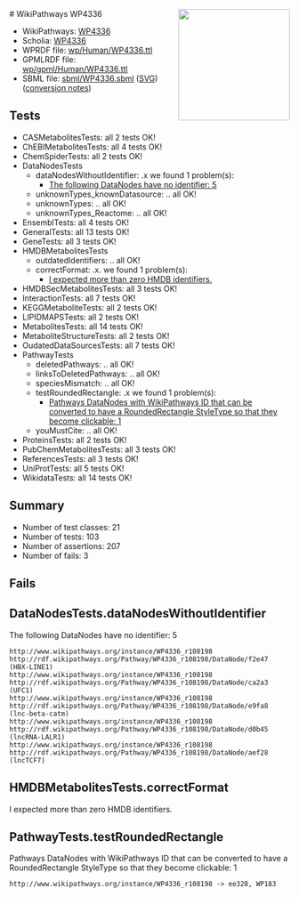 <img style="float: right; width: 200px" src="../logo.png" />
# WikiPathways WP4336

* WikiPathways: [WP4336](https://identifiers.org/wikipathways:WP4336)
* Scholia: [WP4336](https://scholia.toolforge.org/wikipathways/WP4336)
* WPRDF file: [wp/Human/WP4336.ttl](../wp/Human/WP4336.ttl)
* GPMLRDF file: [wp/gpml/Human/WP4336.ttl](../wp/gpml/Human/WP4336.ttl)
* SBML file: [sbml/WP4336.sbml](../sbml/WP4336.sbml) ([SVG](../sbml/WP4336.svg)) ([conversion notes](../sbml/WP4336.txt))

## Tests
* CASMetabolitesTests: all 2 tests OK!
* ChEBIMetabolitesTests: all 4 tests OK!
* ChemSpiderTests: all 2 tests OK!
* DataNodesTests
    * dataNodesWithoutIdentifier: .x we found 1 problem(s):
        * [The following DataNodes have no identifier: 5](#d2d32fa4)
    * unknownTypes_knownDatasource: .. all OK!
    * unknownTypes: .. all OK!
    * unknownTypes_Reactome: .. all OK!
* EnsemblTests: all 4 tests OK!
* GeneralTests: all 13 tests OK!
* GeneTests: all 3 tests OK!
* HMDBMetabolitesTests
    * outdatedIdentifiers: .. all OK!
    * correctFormat: .x. we found 1 problem(s):
        * [I expected more than zero HMDB identifiers.](#ad154c1e)
* HMDBSecMetabolitesTests: all 3 tests OK!
* InteractionTests: all 7 tests OK!
* KEGGMetaboliteTests: all 2 tests OK!
* LIPIDMAPSTests: all 2 tests OK!
* MetabolitesTests: all 14 tests OK!
* MetaboliteStructureTests: all 2 tests OK!
* OudatedDataSourcesTests: all 7 tests OK!
* PathwayTests
    * deletedPathways: .. all OK!
    * linksToDeletedPathways: .. all OK!
    * speciesMismatch: .. all OK!
    * testRoundedRectangle: .x we found 1 problem(s):
        * [Pathways DataNodes with WikiPathways ID that can be converted to have a RoundedRectangle StyleType so that they become clickable: 1](#9fbad3cb)
    * youMustCite: .. all OK!
* ProteinsTests: all 2 tests OK!
* PubChemMetabolitesTests: all 3 tests OK!
* ReferencesTests: all 3 tests OK!
* UniProtTests: all 5 tests OK!
* WikidataTests: all 14 tests OK!


## Summary

* Number of test classes: 21
* Number of tests: 103
* Number of assertions: 207
* Number of fails: 3

## Fails

<a name="d2d32fa4" />

## DataNodesTests.dataNodesWithoutIdentifier

The following DataNodes have no identifier: 5
```
http://www.wikipathways.org/instance/WP4336_r108198 http://rdf.wikipathways.org/Pathway/WP4336_r108198/DataNode/f2e47 (HBX-LINE1)
http://www.wikipathways.org/instance/WP4336_r108198 http://rdf.wikipathways.org/Pathway/WP4336_r108198/DataNode/ca2a3 (UFC1)
http://www.wikipathways.org/instance/WP4336_r108198 http://rdf.wikipathways.org/Pathway/WP4336_r108198/DataNode/e9fa8 (lnc-beta-catm)
http://www.wikipathways.org/instance/WP4336_r108198 http://rdf.wikipathways.org/Pathway/WP4336_r108198/DataNode/d0b45 (lncRNA-LALR1)
http://www.wikipathways.org/instance/WP4336_r108198 http://rdf.wikipathways.org/Pathway/WP4336_r108198/DataNode/aef28 (lncTCF7)
```

<a name="ad154c1e" />

## HMDBMetabolitesTests.correctFormat

I expected more than zero HMDB identifiers.
<a name="9fbad3cb" />

## PathwayTests.testRoundedRectangle

Pathways DataNodes with WikiPathways ID that can be converted to have a RoundedRectangle StyleType so that they become clickable: 1
```
http://www.wikipathways.org/instance/WP4336_r108198 -> ee328, WP183
 ```

